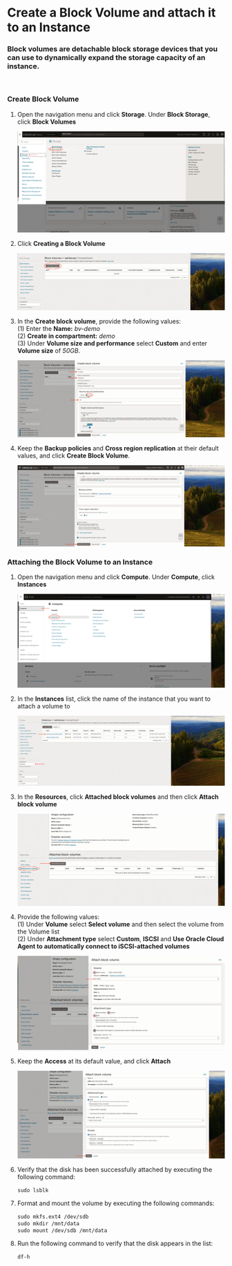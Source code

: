 # Create a Block Volume and attach it to an Instance
### Block volumes are detachable block storage devices that you can use to dynamically expand the storage capacity of an instance.
<br>

### Create Block Volume

1. Open the navigation menu and click **Storage**. Under **Block Storage**, click **Block Volumes**

    ![drawing](./SS/block_volume/1.png)

2. Click **Creating a Block Volume**

    ![drawing](./SS/block_volume/2.png)

3. In the **Create block volume**, provide the following values: <br>
    (1) Enter the **Name:** *bv-demo* <br>
    (2) **Create in compartment:** *demo* <br>
    (3) Under **Volume size and performance** select **Custom** and enter **Volume size** of *50GB*.

    ![drawing](./SS/block_volume/3.png)

5. Keep the **Backup policies** and **Cross region replication** at their default values, and click **Create Block Volume**.

    ![drawing](./SS/block_volume/4.png)


### Attaching the Block Volume to an Instance

1. Open the navigation menu and click **Compute**. Under **Compute**, click **Instances**

    ![drawing](./SS/block_volume/5.png)

2. In the **Instances** list, click the name of the instance that you want to attach a volume to

    ![drawing](./SS/block_volume/6.png)

3. In the **Resources**, click **Attached block volumes** and then click **Attach block volume**

    ![drawing](./SS/block_volume/7.png)

4. Provide the following values: <br>
    (1) Under **Volume** select **Select volume** and then select the volume from the Volume list <br>
    (2) Under **Attachment type** select **Custom**, **ISCSI** and **Use Oracle Cloud Agent to automatically connect to iSCSI-attached volumes** <br>

    ![drawing](./SS/block_volume/8.png)

5. Keep the **Access** at its default value, and click **Attach**

    ![drawing](./SS/block_volume/9.png)

6. Verify that the disk has been successfully attached by executing the following command:
    ```
    sudo lsblk
    ```

7. Format and mount the volume by executing the following commands:
    ```
    sudo mkfs.ext4 /dev/sdb
    sudo mkdir /mnt/data
    sudo mount /dev/sdb /mnt/data
    ```

8. Run the following command to verify that the disk appears in the list:
    ```
    df-h
    ```
